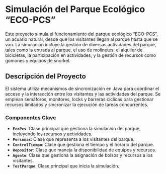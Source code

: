 # Simulación del Parque Ecológico “ECO-PCS”

Este proyecto simula el funcionamiento del parque ecológico “ECO-PCS”, un acuario natural, desde que los visitantes llegan al parque hasta que se van. La simulación incluye la gestión de diversas actividades del parque, tales como la entrada al parque, el uso de molinetes, el alquiler de bicicletas, la participación en actividades, y la gestión de recursos como gomones y equipos de snorkel.

## Descripción del Proyecto

El sistema utiliza mecanismos de sincronización en Java para coordinar el acceso y la interacción entre los visitantes y las actividades del parque. Se emplean semáforos, monitores, locks y barreras cíclicas para gestionar recursos limitados y sincronizar la ejecución de tareas concurrentes.

### Componentes Clave

- **`EcoPcs`**: Clase principal que gestiona la simulación del parque, incluyendo los recursos y actividades.
- **`Personas`**: Clase que representa a los visitantes del parque.
- **`ControlTiempo`**: Clase que gestiona el tiempo y el horario del parque.
- **`Repositor`**: Clase que maneja la disponibilidad de equipos y recursos.
- **`Agente`**: Clase que gestiona la asignación de bolsos y recursos a los visitantes.
- **`TestParque`**: Clase principal que inicia la simulación.
